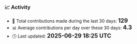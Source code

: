 ### 📈 Activity
<!--START_STATS-->
- 🧮 Total contributions made during the last 30 days: <span style='font-size: 1.3em; font-weight: bold;'>129</span>  
- 📊 Average contributions per day over these 30 days: <span style='font-size: 1.3em; font-weight: bold;'>4.3</span>  
- 🕒 Last updated: <span style='font-size: 1.3em; font-weight: bold;'>2025-06-29 18:25 UTC</span>
<!--END_STATS-->
